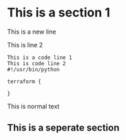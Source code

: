# This is a section 1

This is a new line

This is line 2

```
This is a code line 1
This is code line 2
#!/usr/bin/python

terraform {

}
```

This is normal text

## This is a seperate section




